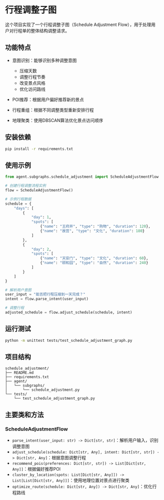 # 行程调整子图

这个项目实现了一个行程调整子图（Schedule Adjustment Flow），用于处理用户对行程单的整体结构调整请求。

## 功能特点

- 意图识别：能够识别多种调整意图
  - 压缩天数
  - 调整行程节奏
  - 改变景点风格
  - 优化访问路线

- POI推荐：根据用户偏好推荐新的景点
- 行程重组：根据不同调整类型重新安排行程
- 地理聚类：使用DBSCAN算法优化景点访问顺序

## 安装依赖

```bash
pip install -r requirements.txt
```

## 使用示例

```python
from agent.subgraphs.schedule_adjustment import ScheduleAdjustmentFlow

# 创建行程调整流程实例
flow = ScheduleAdjustmentFlow()

# 示例行程数据
schedule = {
    "days": [
        {
            "day": 1,
            "spots": [
                {"name": "王府井", "type": "购物", "duration": 120},
                {"name": "故宫", "type": "文化", "duration": 180}
            ]
        },
        {
            "day": 2,
            "spots": [
                {"name": "天安门", "type": "文化", "duration": 60},
                {"name": "颐和园", "type": "自然", "duration": 240}
            ]
        }
    ]
}

# 解析用户意图
user_input = "能否把行程压缩到一天完成？"
intent = flow.parse_intent(user_input)

# 调整行程
adjusted_schedule = flow.adjust_schedule(schedule, intent)
```

## 运行测试

```bash
python -m unittest tests/test_schedule_adjustment_graph.py
```

## 项目结构

```
schedule_adjustment/
├── README.md
├── requirements.txt
├── agent/
│   └── subgraphs/
│       └── schedule_adjustment.py
└── tests/
    └── test_schedule_adjustment_graph.py
```

## 主要类和方法

### ScheduleAdjustmentFlow

- `parse_intent(user_input: str) -> Dict[str, str]`：解析用户输入，识别调整意图
- `adjust_schedule(schedule: Dict[str, Any], intent: Dict[str, str]) -> Dict[str, Any]`：根据意图调整行程
- `recommend_pois(preferences: Dict[str, str]) -> List[Dict[str, Any]]`：根据偏好推荐POI
- `cluster_by_location(spots: List[Dict[str, Any]]) -> List[List[Dict[str, Any]]]`：使用地理位置对景点进行聚类
- `optimize_route(schedule: Dict[str, Any]) -> Dict[str, Any]`：优化行程路线 